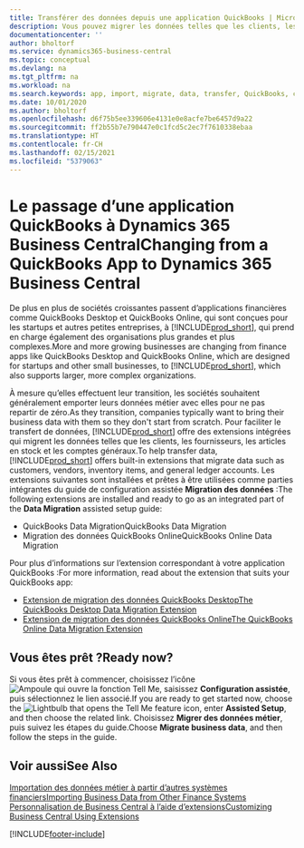 ```yaml
---
title: Transférer des données depuis une application QuickBooks | Microsoft Docs
description: Vous pouvez migrer les données telles que les clients, les fournisseurs, les articles en stock et les comptes généraux des applications QuickBooks vers Business Central.
documentationcenter: ''
author: bholtorf
ms.service: dynamics365-business-central
ms.topic: conceptual
ms.devlang: na
ms.tgt_pltfrm: na
ms.workload: na
ms.search.keywords: app, import, migrate, data, transfer, QuickBooks, customize
ms.date: 10/01/2020
ms.author: bholtorf
ms.openlocfilehash: d6f75b5ee339606e4131e0e8acfe7be6457d9a22
ms.sourcegitcommit: ff2b55b7e790447e0c1fcd5c2ec7f7610338ebaa
ms.translationtype: HT
ms.contentlocale: fr-CH
ms.lasthandoff: 02/15/2021
ms.locfileid: "5379063"
---
```

# <a name="changing-from-a-quickbooks-app-to-dynamics-365-business-central"></a><span data-ttu-id="eb6ce-103">Le passage d’une application QuickBooks à Dynamics 365 Business Central</span><span class="sxs-lookup"><span data-stu-id="eb6ce-103">Changing from a QuickBooks App to Dynamics 365 Business Central</span></span>
<span data-ttu-id="eb6ce-104">De plus en plus de sociétés croissantes passent d’applications financières comme QuickBooks Desktop et QuickBooks Online, qui sont conçues pour les startups et autres petites entreprises, à [!INCLUDE[prod_short](includes/prod_short.md)], qui prend en charge également des organisations plus grandes et plus complexes.</span><span class="sxs-lookup"><span data-stu-id="eb6ce-104">More and more growing businesses are changing from finance apps like QuickBooks Desktop and QuickBooks Online, which are designed for startups and other small businesses, to [!INCLUDE[prod_short](includes/prod_short.md)], which also supports larger, more complex organizations.</span></span> 

<span data-ttu-id="eb6ce-105">À mesure qu’elles effectuent leur transition, les sociétés souhaitent généralement emporter leurs données métier avec elles pour ne pas repartir de zéro.</span><span class="sxs-lookup"><span data-stu-id="eb6ce-105">As they transition, companies typically want to bring their business data with them so they don't start from scratch.</span></span> <span data-ttu-id="eb6ce-106">Pour faciliter le transfert de données, [!INCLUDE[prod_short](includes/prod_short.md)] offre des extensions intégrées qui migrent les données telles que les clients, les fournisseurs, les articles en stock et les comptes généraux.</span><span class="sxs-lookup"><span data-stu-id="eb6ce-106">To help transfer data, [!INCLUDE[prod_short](includes/prod_short.md)] offers built-in extensions that migrate data such as customers, vendors, inventory items, and general ledger accounts.</span></span> <span data-ttu-id="eb6ce-107">Les extensions suivantes sont installées et prêtes à être utilisées comme parties intégrantes du guide de configuration assistée **Migration des données** :</span><span class="sxs-lookup"><span data-stu-id="eb6ce-107">The following extensions are installed and ready to go as an integrated part of the **Data Migration** assisted setup guide:</span></span>

* <span data-ttu-id="eb6ce-108">QuickBooks Data Migration</span><span class="sxs-lookup"><span data-stu-id="eb6ce-108">QuickBooks Data Migration</span></span> 
* <span data-ttu-id="eb6ce-109">Migration des données QuickBooks Online</span><span class="sxs-lookup"><span data-stu-id="eb6ce-109">QuickBooks Online Data Migration</span></span>

<span data-ttu-id="eb6ce-110">Pour plus d’informations sur l’extension correspondant à votre application QuickBooks :</span><span class="sxs-lookup"><span data-stu-id="eb6ce-110">For more information, read about the extension that suits your QuickBooks app:</span></span>   

* [<span data-ttu-id="eb6ce-111">Extension de migration des données QuickBooks Desktop</span><span class="sxs-lookup"><span data-stu-id="eb6ce-111">The QuickBooks Desktop Data Migration Extension</span></span>](ui-extensions-quickbooks-data-migration.md)
* [<span data-ttu-id="eb6ce-112">Extension de migration des données QuickBooks Online</span><span class="sxs-lookup"><span data-stu-id="eb6ce-112">The QuickBooks Online Data Migration Extension</span></span>](ui-extensions-quickbooks-online-data-migration.md)

## <a name="ready-now"></a><span data-ttu-id="eb6ce-113">Vous êtes prêt ?</span><span class="sxs-lookup"><span data-stu-id="eb6ce-113">Ready now?</span></span>
<span data-ttu-id="eb6ce-114">Si vous êtes prêt à commencer, choisissez l’icône ![Ampoule qui ouvre la fonction Tell Me](media/ui-search/search_small.png "Dites-moi ce que vous voulez faire"), saisissez **Configuration assistée**, puis sélectionnez le lien associé.</span><span class="sxs-lookup"><span data-stu-id="eb6ce-114">If you are ready to get started now, choose the ![Lightbulb that opens the Tell Me feature](media/ui-search/search_small.png "Tell me what you want to do") icon, enter **Assisted Setup**, and then choose the related link.</span></span> <span data-ttu-id="eb6ce-115">Choisissez **Migrer des données métier**, puis suivez les étapes du guide.</span><span class="sxs-lookup"><span data-stu-id="eb6ce-115">Choose **Migrate business data**, and then follow the steps in the guide.</span></span>

## <a name="see-also"></a><span data-ttu-id="eb6ce-116">Voir aussi</span><span class="sxs-lookup"><span data-stu-id="eb6ce-116">See Also</span></span>
[<span data-ttu-id="eb6ce-117">Importation des données métier à partir d’autres systèmes financiers</span><span class="sxs-lookup"><span data-stu-id="eb6ce-117">Importing Business Data from Other Finance Systems</span></span>](across-import-data-configuration-packages.md)  
[<span data-ttu-id="eb6ce-118">Personnalisation de Business Central à l’aide d’extensions</span><span class="sxs-lookup"><span data-stu-id="eb6ce-118">Customizing Business Central Using Extensions</span></span>](ui-extensions.md)   


[!INCLUDE[footer-include](includes/footer-banner.md)]